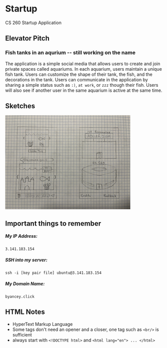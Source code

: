 # Startup
CS 260 Startup Application

## Elevator Pitch

### Fish tanks in an aqurium -- still working on the name
The application is a simple social media that allows users to create and join private spaces called aquariums. In each aquarium, users maintain a unique fish tank. Users can customize the shape of their tank, the fish, and the decorations in the tank. Users can communicate in the application by sharing a simple status such as `:)`, `at work`, or `zzz` though their fish. Users will also see if another user in the same aquarium is active at the same time.

## Sketches
![startup sketch](images/sketches.png)


## Important things to remember
##### My IP Address:  
```
3.141.183.154
```
##### SSH into my server:
```
ssh -i [key pair file] ubuntu@3.141.183.154
```
##### My Domain Name:
```
byancey.click
```

## HTML Notes
+ HyperText Markup Language  
+ Some tags don't need an opener and a closer, one tag such as `<br/>` is sufficient
+ always start with `<!DOCTYPE html>` and `<html lang="en"> ... </html>`
